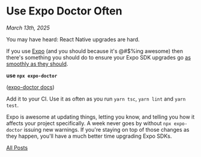 # Use Expo Doctor Often

_March 13th, 2025_

You may have heard: React Native upgrades are hard.

If you use [Expo](1) (and you should because it's @#$%ing awesome) then there's something you should do to ensure your Expo SDK upgrades go [as smoothly as they should](3).

**use `npx expo-doctor`**

([expo-doctor docs](4))

Add it to your CI. Use it as often as you run `yarn tsc`, `yarn lint` and `yarn test`.

Expo is awesome at updating things, letting you know, and telling you how it affects your project specifically. A week never goes by without `npx expo-doctor` issuing new warnings. If you're staying on top of those changes as they happen, you'll have a much better time upgrading Expo SDKs.

[1]: https://expo.dev
[3]: https://expo.dev/changelog/2024-11-12-sdk-52#%EF%B8%8F-upgrading-your-app
[4]: https://docs.expo.dev/develop/tools/#expo-doctor

[All Posts](/README.md)

